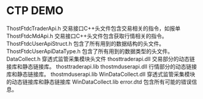 # CTP DEMO

ThostFtdcTraderApi.h	交易接口C++头文件包含交易相关的指令，如报单
ThostFtdcMdApi.h	交易接口C++头文件包含获取行情相关的指令。
ThostFtdcUserApiStruct.h	包含了所有用到的数据结构的头文件。
ThostFtdcUserApiDataType.h	包含了所有用到的数据类型的头文件。
DataCollect.h	穿透式监管采集模块头文件
thosttraderapi.dll	交易部分的动态链接库和静态链接库。
thosttraderapi.lib
thostmduserapi.dll	行情部分的动态链接库和静态链接库。
thostmduserapi.lib
WinDataCollect.dll	穿透式监管采集模块的动态链接库和静态链接库
WinDataCollect.lib
error.dtd	包含所有可能的错误信息。
